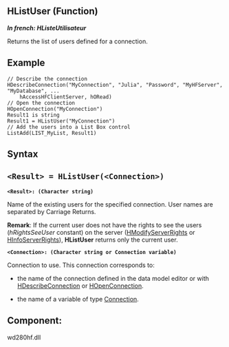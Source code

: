 


## HListUser (Function)

***In french: HListeUtilisateur***



<a name="XUse"></a>
<a name="Use"></a>
<a name="description"></a>
Returns the list of users defined for a connection.


<a name="Example1"></a>
<a name="sample_code"></a>

## Example


```wl
// Describe the connection
HDescribeConnection("MyConnection", "Julia", "Password", "MyHFServer", "MyDatabase", ...
	hAccessHFClientServer, hORead)
// Open the connection
HOpenConnection("MyConnection")
Result1 is string
Result1 = HListUser("MyConnection")
// Add the users into a List Box control 
ListAdd(LIST_MyList, Result1)
```

<a name="XSYNTAX"></a>
<a name="SYNTAX1"></a>

## Syntax

`<Result> = HListUser(<Connection>)`
---

**`<Result>: (Character string)`**

Name of the existing users for the specified connection. User names are separated by Carriage Returns.

**Remark**: If the current user does not have the rights to see the users (*hRightsSeeUser* constant) on the server ([HModifyServerRights](../WDLang4/3044328.md) or [HInfoServerRights](../WDLang4/3044322.md)), **HListUser** returns only the current user. 

**`<Connection>: (Character string or Connection variable)`**

Connection to use. This connection corresponds to: 

- the name of the connection defined in the data model editor or with [HDescribeConnection](../WDLang4/3044205.md) or [HOpenConnection](../WDLang4/3044107.md).

- the name of a variable of type [Connection](../WDLang4/1514073.md). 






<a name="NOTE0"></a>
<a name="XComponent"></a>

## Component:
wd280hf.dll
